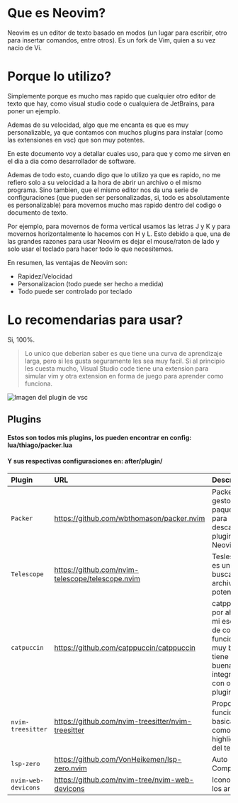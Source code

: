 # Que es Neovim?
Neovim es un editor de texto basado en modos (un lugar para escribir, otro para insertar comandos, entre otros). Es un fork de Vim, quien a su vez nacio de Vi.

# Porque lo utilizo? 
Simplemente porque es mucho mas rapido que cualquier otro editor de texto que hay, como visual studio code o cualquiera de JetBrains, para poner un ejemplo.

Ademas de su velocidad, algo que me encanta es que es muy personalizable, ya que contamos con muchos plugins para instalar (como las extensiones en vsc) que son muy potentes. 

En este documento voy a detallar cuales uso, para que y como me sirven en el dia a dia como desarrollador de software.

Ademas de todo esto, cuando digo que lo utilizo ya que es rapido, no me refiero solo a su velocidad a la hora de abrir un archivo o el mismo programa.
Sino tambien, que el mismo editor nos da una serie de configuraciones (que pueden ser personalizadas, si, todo es absolutamente es personalizable) para movernos mucho mas 
rapido dentro del codigo o documento de texto. 

Por ejemplo, para movernos de forma vertical usamos las letras J y K y para movernos horizontalmente lo hacemos con H y L. 
Esto debido a que, una de las grandes razones para usar Neovim es dejar el mouse/raton de lado y solo usar el teclado para hacer todo lo que necesitemos.

En resumen, las ventajas de Neovim son: 

* Rapidez/Velocidad
* Personalizacion (todo puede ser hecho a medida)
* Todo puede ser controlado por teclado


# Lo recomendarias para usar?
Si, 100%.
> Lo unico que deberian saber es que tiene una curva de aprendizaje larga, pero si les gusta seguramente les sea muy facil.
> Si al principio les cuesta mucho, Visual Studio code tiene una extension para simular vim y otra extension en forma de juego para aprender como funciona.

![Imagen del plugin de vsc]()


## Plugins

#### Estos son todos mis plugins, los pueden encontrar en config: lua/thiago/packer.lua
#### Y sus respectivas configuraciones en: after/plugin/

| Plugin | URL     | Description                       |
| :-------- | :------- | :-------------------------------- |
| `Packer`      | https://github.com/wbthomason/packer.nvim | Packer es un gestor de paquetes para descargar plugins en Neovim |
| `Telescope`| https://github.com/nvim-telescope/telescope.nvim | Teslescope es un un buscador de archivos muy potente|
|`catpuccin` | https://github.com/catppuccin/catppuccin | catppuccin por ahora es mi esquema de colores, funciona muy bien y tiene muy buenas integraciones con otros plugins |
| `nvim-treesitter` | https://github.com/nvim-treesitter/nvim-treesitter | Proporciona funciones basicas como el highlighting del texto |
| `lsp-zero` | https://github.com/VonHeikemen/lsp-zero.nvim | Auto Completado |
| `nvim-web-devicons` | https://github.com/nvim-tree/nvim-web-devicons | Iconos para los arhivos |
